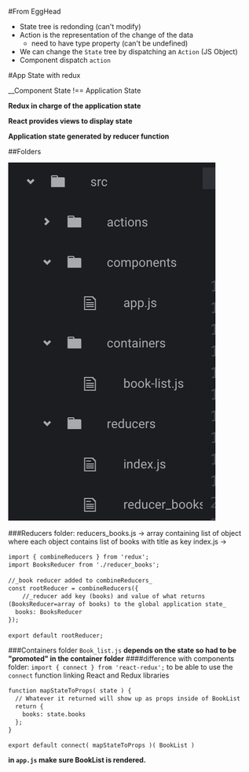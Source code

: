 #From EggHead
- State tree is redonding (can't modify)
- Action is the representation of the change of the data
	- need to have type property (can't be undefined)
- We can change the ```State``` tree by dispatching an ```Action``` (JS Object)
- Component dispatch ```action```

#App State with redux

__Component State !== Application State

__Redux in charge of the application state__

__React provides views to display state__

__Application state generated by reducer function__

##Folders

![Folder Structure](/images/folders_Structure.png)

###Reducers folder:
reducers_books.js -> array containing list of object where each object contains list of books with title as key
index.js ->
```
import { combineReducers } from 'redux';
import BooksReducer from './reducer_books';

//_book reducer added to combineReducers_
const rootReducer = combineReducers({
	//_reducer add key (books) and value of what returns (BooksReducer=array of books) to the global application state_
  books: BooksReducer
});

export default rootReducer;
```

###Containers folder
```Book_list.js``` __depends on the state so had to be "promoted" in the container folder__
####difference with components folder:
```import { connect } from 'react-redux';``` to be able to use the ```connect``` function linking React and Redux libraries
```
function mapStateToProps( state ) {
  // Whatever it returned will show up as props inside of BookList
  return {
    books: state.books
  };
}
```

```export default connect( mapStateToProps )( BookList )```

__in ```app.js``` make sure BookList is rendered.__
